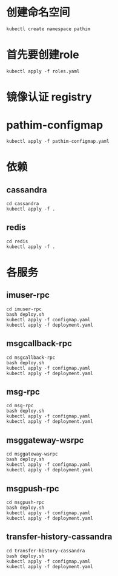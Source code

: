 # 创建命名空间
```shell
kubectl create namespace pathim
```
# 首先要创建role
```shell
kubectl apply -f roles.yaml
```
# 镜像认证 registry

# pathim-configmap
```shell
kubectl apply -f pathim-configmap.yaml
```
# 依赖
## cassandra
```shell
cd cassandra
kubectl apply -f . 
```
## redis
```shell
cd redis
kubectl apply -f .
```
# 各服务
## imuser-rpc
```shell
cd imuser-rpc
bash deploy.sh
kubectl apply -f configmap.yaml
kubectl apply -f deployment.yaml
```
## msgcallback-rpc
```shell
cd msgcallback-rpc
bash deploy.sh
kubectl apply -f configmap.yaml
kubectl apply -f deployment.yaml
```
## msg-rpc
```shell
cd msg-rpc
bash deploy.sh
kubectl apply -f configmap.yaml
kubectl apply -f deployment.yaml
```
## msggateway-wsrpc
```shell
cd msggateway-wsrpc
bash deploy.sh
kubectl apply -f configmap.yaml
kubectl apply -f deployment.yaml
```
## msgpush-rpc
```shell
cd msgpush-rpc
bash deploy.sh
kubectl apply -f configmap.yaml
kubectl apply -f deployment.yaml
```
## transfer-history-cassandra
```shell
cd transfer-history-cassandra
bash deploy.sh
kubectl apply -f configmap.yaml
kubectl apply -f deployment.yaml
```